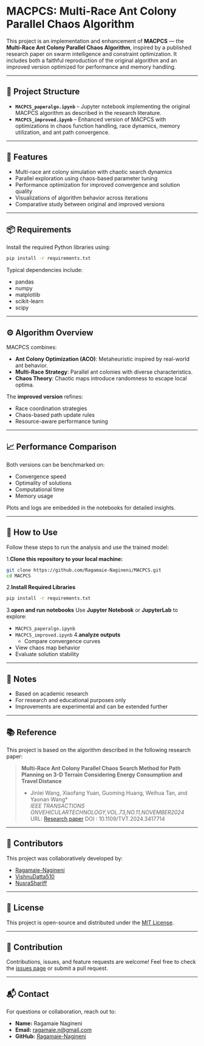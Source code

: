 # MACPCS: Multi-Race Ant Colony Parallel Chaos Algorithm

This project is an implementation and enhancement of **MACPCS** — the **Multi-Race Ant Colony Parallel Chaos Algorithm**, inspired by a published research paper on swarm intelligence and constraint optimization. It includes both a faithful reproduction of the original algorithm and an improved version optimized for performance and memory handling.

---

## 🧾 Project Structure

- **`MACPCS_paperalgo.ipynb`** – Jupyter notebook implementing the original MACPCS algorithm as described in the research literature.
- **`MACPCS_improved.ipynb`** – Enhanced version of MACPCS with optimizations in chaos function handling, race dynamics, memory utilization, and ant path convergence.

---

## 🧠 Features

- Multi-race ant colony simulation with chaotic search dynamics
- Parallel exploration using chaos-based parameter tuning
- Performance optimization for improved convergence and solution quality
- Visualizations of algorithm behavior across iterations
- Comparative study between original and improved versions

---

## 📦 Requirements

Install the required Python libraries using:

```bash
pip install -r requirements.txt
```
Typical dependencies include:

- pandas  
- numpy  
- matplotlib  
- scikit-learn  
- scipy  
---

## ⚙️ Algorithm Overview

MACPCS combines:

- **Ant Colony Optimization (ACO)**: Metaheuristic inspired by real-world ant behavior.
- **Multi-Race Strategy**: Parallel ant colonies with diverse characteristics.
- **Chaos Theory**: Chaotic maps introduce randomness to escape local optima.

The **improved version** refines:

- Race coordination strategies  
- Chaos-based path update rules  
- Resource-aware performance tuning

---

## 📈 Performance Comparison

Both versions can be benchmarked on:

- Convergence speed  
- Optimality of solutions  
- Computational time  
- Memory usage  

Plots and logs are embedded in the notebooks for detailed insights.

---

## 🚀 How to Use

Follow these steps to run the analysis and use the trained model:

1.**Clone this repository to your local machine:**
   
   ```bash
   git clone https://github.com/Ragamaie-Nagineni/MACPCS.git
cd MACPCS

   ```
   
2.**Install Required Libraries**
```bash
pip install -r requirements.txt
```

3.**open and run notebooks**
Use **Jupyter Notebook** or **JupyterLab** to explore:

- `MACPCS_paperalgo.ipynb`
- `MACPCS_improved.ipynb`
4.**analyze outputs**
  - Compare convergence curves  
- View chaos map behavior  
- Evaluate solution stability  

---

## 📌 Notes

- Based on academic research  
- For research and educational purposes only  
- Improvements are experimental and can be extended further  
---

## 📚 Reference

This project is based on the algorithm described in the following research paper:

> **Multi-Race Ant Colony Parallel Chaos Search Method for Path Planning on 3-D Terrain Considering Energy Consumption and Travel Distance**  
> * Jinlei Wang, Xiaofang Yuan, Guoming Huang, Weihua Tan, and Yaonan Wang*  
> *IEEE TRANSACTIONS ONVEHICULARTECHNOLOGY,VOL.73,NO.11,NOVEMBER2024*  
>  URL: [Research paper](https://ieeexplore.ieee.org/document/10568364)
> DOI : 10.1109/TVT.2024.3417714
---

## 👥 Contributors

This project was collaboratively developed by:

- [Ragamaie-Nagineni](https://github.com/Ragamaie-Nagineni)
- [VishnuDatta510](https://github.com/VishnuDatta510)
- [NusraShariff](https://github.com/NusraShariff)

---

## 📁 License

This project is open-source and distributed under the [MIT License](LICENSE).

---

## 🤝 Contribution
Contributions, issues, and feature requests are welcome! 
Feel free to check the [issues page](https://github.com/Ragamaie-Nagineni/improved-Multirace_AntColony_ParallelChoas_Search) or submit a pull request.

---
## 📬 Contact

For questions or collaboration, reach out to:

- **Name:** Ragamaie Nagineni 
- **Email:** ragamaie.n@gmail.com  
- **GitHub:** [Ragamaie-Nagineni](https://github.com/Ragamaie-Nagineni)
